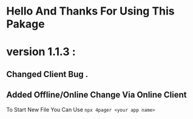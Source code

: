 # Hello And Thanks For Using This Pakage 

# version 1.1.3 :
## Changed Client Bug .
## Added Offline/Online Change Via Online Client
To Start New File You Can Use  `npx 4pager <your app name>`